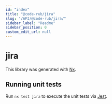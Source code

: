 ```yaml
---
id: "index"
title: "@code-rub/jira"
slug: "/API/@code-rub/jira/"
sidebar_label: "Readme"
sidebar_position: 0
custom_edit_url: null
---
```


# jira

This library was generated with [Nx](https://nx.dev).

## Running unit tests

Run `nx test jira` to execute the unit tests via [Jest](https://jestjs.io).
